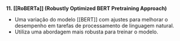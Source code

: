 **11. [[RoBERTa]] (Robustly Optimized BERT Pretraining Approach)**

* Uma variação do modelo [[BERT]] com ajustes para melhorar o desempenho em tarefas de processamento de linguagem natural.
* Utiliza uma abordagem mais robusta para treinar o modelo.